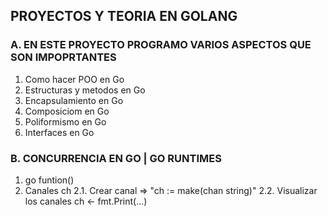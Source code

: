 ##          PROYECTOS Y TEORIA EN GOLANG 

### A. EN ESTE PROYECTO PROGRAMO VARIOS ASPECTOS QUE SON IMPOPRTANTES

1. Como hacer POO en Go 
2. Estructuras y metodos en Go 
3. Encapsulamiento en Go 
4. Composiciom en Go
5. Poliformismo en Go 
6. Interfaces en Go 

### B. CONCURRENCIA EN GO | GO RUNTIMES

1. go funtion()
2. Canales ch
    2.1. Crear canal => "ch := make(chan string)"
    2.2. Visualizar los canales ch <- fmt.Print(...)